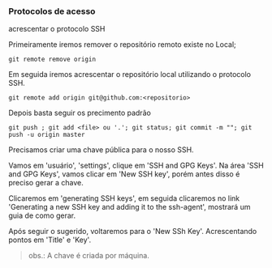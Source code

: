 ### Protocolos de acesso

<p>acrescentar o protocolo SSH </p>

Primeiramente iremos remover o repositório remoto existe no Local;

```
git remote remove origin
```

Em seguida iremos acrescentar o repositório local utilizando o protocolo SSH.

```
git remote add origin git@github.com:<repositorio>
```

Depois basta seguir os precimento padrão

```
git push ; git add <file> ou '.'; git status; git commit -m ""; git push -u origin master
```

<p>Precisamos criar uma chave pública para o nosso SSH.</p>
<p> Vamos em 'usuário', 'settings', clique em 'SSH and GPG Keys'. Na área 'SSH and GPG Keys', vamos clicar em 'New SSH key', porém antes disso é preciso gerar a chave.</p>
<p>Clicaremos em 'generating SSH keys', em seguida clicaremos no link 'Generating a new SSH key and adding it to the ssh-agent', mostrará um guia de como gerar.</p>
<p>Após seguir o sugerido, voltaremos para o 'New SSh Key'. Acrescentando pontos em 'Title' e 'Key'.</p>

> obs.: A chave é criada por máquina.
